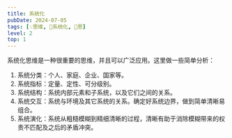 ```yaml
---
title: 系统化
pubDate: 2024-07-05
tags: [💡思维, 🌊系统化, 🤔思]
level: 2
top: 1
---
```


系统化思维是一种很重要的思维，并且可以广泛应用。这里做一些简单分析：

1. 系统分类：个人、家庭、企业、国家等。
2. 系统指标：定量、定性、可分级别。
3. 系统结构：系统内部元素和子系统，以及它们之间的关系。
4. 系统交互：系统与环境及其它系统的关系。确定好系统边界，做到简单清晰易组合。
5. 系统演化：系统从粗糙模糊到精细清晰的过程，清晰有助于消除模糊带来的权责不匹配及之后的矛盾冲突。
